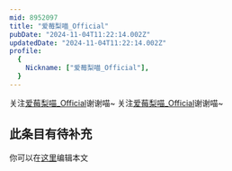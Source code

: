 ```yaml
---
mid: 8952097
title: "爱莓梨喵_Official"
pubDate: "2024-11-04T11:22:14.002Z"
updatedDate: "2024-11-04T11:22:14.002Z"
profile:
  {
    Nickname: ["爱莓梨喵_Official"],
  }
---
```


关注[爱莓梨喵_Official](https://space.bilibili.com/8952097)谢谢喵~ 关注[爱莓梨喵_Official](https://space.bilibili.com/8952097)谢谢喵~

## 此条目有待补充
你可以在[这里](https://github.com/Yuhanawa/VTuber.ICU/edit/master/src/content/v/爱莓梨喵_Official/index.md)编辑本文
